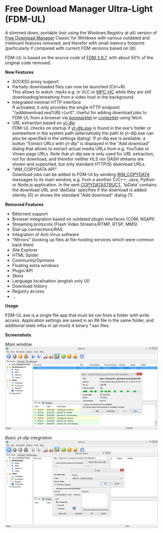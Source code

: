 # Free Download Manager Ultra-Light (FDM-UL)

A slimmed down, portable (not using the Windows Registry at all) version of [Free Download Manager](https://www.freedownloadmanager.org/) Classic for Windows with various outdated and irrelevant features removed, and therefor with small memory footprint (particularly if compared with current FDM versions based on Qt).

FDM-UL is based on the source code of [FDM 3.9.7](https://sourceforge.net/p/freedownload/code/HEAD/tree/), with about 50% of the original code removed.

**New Features**

* SOCKS5 proxy support
* Partially downloaded files can now be launched (Ctrl+R).  
  This allows to watch .mp4s e.g. in VLC or [MPC-HC](https://github.com/clsid2/mpc-hc/releases) while they are still downloading/streaming from a video host in the background.
* Integrated minimal HTTP interface  
  If activated, it only provides the single HTTP endpoint "/adddownload.req?URL=[url]". Useful for adding download jobs to FDM-UL from a browser via [boomarklet](https://en.wikipedia.org/wiki/Bookmarklet) or [contextlet](https://github.com/davidmhammond/contextlets) using fetch.
* URL extraction based on [yt-dlp](https://github.com/yt-dlp/yt-dlp)  
  FDM-UL checks on startup if [yt-dlp.exe](https://github.com/yt-dlp/yt-dlp/releases) is found in the exe's folder or somewhere in the system path (alternatively the path to yt-dlp.exe can also be specified in the settings dialog). If yt-dlp.exe is available, a button "Extract URLs with yt-dlp" is displayed in the "Add download" dialog that allows to extract actual media URLs from e.g. YouTube or Vimeo page URLs. Note that yt-dlp.exe is only used for URL extraction, not for download, and therefor neither HLS nor DASH streams are shown and supported, but only standard HTTP(S) download URLs.  
* "WM_COPYDATA API"  
  Download jobs can be added to FDM-UI by sending [WM_COPYDATA](https://learn.microsoft.com/en-us/windows/win32/dataxchg/wm-copydata) messages to its main window, e.g. from a another C/C++, Java, Python or Node.js application. In the sent [COPYDATASTRUCT](https://learn.microsoft.com/en-us/windows/win32/api/winuser/ns-winuser-copydatastruct), 'lpData' contains the download URL and 'dwData' specifies if the download is added silently (0) or shows the standard "Add download" dialog (1).

**Removed Features**

* Bittorrent support
* Browser integration based on outdated plugin interfaces (COM, NSAPI)
* Streaming protocols (Flash Video Streams/RTMP, RTSP, MMS)
* Dial-up connections/RAS
* Integration of Anti-Virus software
* "Mirrors" (looking up files at file-hosting services which were common back then)
* Site Explorer
* HTML Spider
* Community/Opinions
* Floating extra windows
* Plugin API
* Skins
* Language localisation (english only UI)
* Download history
* Registry access
* ...

**Usage**

FDM-UL.exe is a single file app that must be run from a folder with write access. Application settings are saved in an INI file in the same folder, and additional state infos in (at most) 4 binary *.sav files.

**Screenshots**

*Main window*  
![](screenshots/fdm-ul.png)

*Basic yt-dlp integration*  
![](screenshots/yt-dlp.png)
